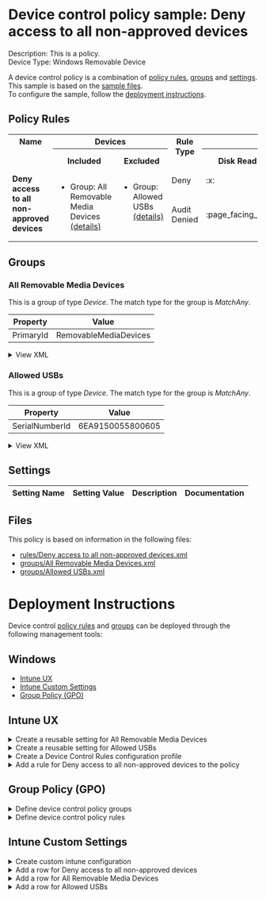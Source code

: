 # Device control policy sample: Deny access to all non-approved devices

Description: This is a policy.              
Device Type: Windows Removable Device

A device control policy is a combination of [policy rules](#policy-rules), [groups](#groups) and [settings](#settings).  
This sample is based on the [sample files](#files).  
To configure the sample, follow the [deployment instructions](#deployment-instructions).  

## Policy Rules


<table>
    <tr>
        <th rowspan="2" valign="top">Name</th>
        <th colspan="2" valign="top"><center>Devices</center></th>
        <th rowspan="2" valign="top">Rule Type</th>
        <th colspan="6" valign="top"><center>Access</center></th>
        <th rowspan="2" valign="top">Notification</th>
        <th rowspan="2" valign="top">Conditions</th>
    </tr>
    <tr>
        <th>Included</th>
        <th>Excluded</th>
        <th>Disk Read</th>
		<th>Disk Write</th>
		<th>Disk Execute</th>
		<th>File Read</th>
		<th>File Write</th>
		<th>File Execute</th></tr><tr>
            <td rowspan="2" valign="top"><b>Deny access to all non-approved devices</b></td>
            <td rowspan="2 valign="top">
                <ul><li>Group: All Removable Media Devices<a href="#all-removable-media-devices" title="MatchAny {'PrimaryId': 'RemovableMediaDevices'}"> (details)</a>  
</ul>
            </td>
            <td rowspan="2" valign="top">
                <ul><li>Group: Allowed USBs<a href="#allowed-usbs" title="MatchAny {'SerialNumberId': '6EA9150055800605'}"> (details)</a>  
</ul>
            </td>
            <td>Deny</td>
            <td>:x:</td>
            <td>:x:</td>
            <td>:x:</td>
            <td>-</td>
            <td>-</td>
            <td>-</td>
            <td>None (0)</td> 
            <td>
                <center>-</center></td>
        </tr><tr>
            <td>Audit Denied</td>
            <td>:page_facing_up:</td>
            <td>:page_facing_up:</td>
            <td>:page_facing_up:</td>
            <td>-</td>
            <td>-</td>
            <td>-</td>
            <td>Show notification and Send event (3)</td>
            <td> 
                <center>-</center></td>
        </tr></table>


## Groups


### All Removable Media Devices



This is a group of type *Device*. 
The match type for the group is *MatchAny*.


|  Property | Value |
|-----------|-------|
| PrimaryId | RemovableMediaDevices |





<details>
<summary>View XML</summary>

```xml
<Group Id="{9ff099cb-706b-49cb-a290-3005de8cfad5}" Type="Device">
	<!-- ./Vendor/MSFT/Defender/Configuration/DeviceControl/PolicyGroups/%7B9ff099cb-706b-49cb-a290-3005de8cfad5%7D/GroupData -->
	<Name>All Removable Media Devices</Name>
	<MatchType>MatchAny</MatchType>
	<DescriptorIdList>
		<PrimaryId>RemovableMediaDevices</PrimaryId>
	</DescriptorIdList>
</Group>
```
</details>

### Allowed USBs



This is a group of type *Device*. 
The match type for the group is *MatchAny*.


|  Property | Value |
|-----------|-------|
| SerialNumberId | 6EA9150055800605 |





<details>
<summary>View XML</summary>

```xml
<Group Id="{a27c38a4-e8b2-419f-8a14-09896ea93bfe}" Type="Device">
	<!-- ./Vendor/MSFT/Defender/Configuration/DeviceControl/PolicyGroups/%7Ba27c38a4-e8b2-419f-8a14-09896ea93bfe%7D/GroupData -->
	<Name>Allowed USBs</Name>
	<MatchType>MatchAny</MatchType>
	<DescriptorIdList>
		<SerialNumberId>6EA9150055800605</SerialNumberId>
	</DescriptorIdList>
</Group>
```
</details>


## Settings






| Setting Name |  Setting Value | Description |Documentation |
|--------------|----------------|-------------|---------------|


## Files
This policy is based on information in the following files:

- [rules/Deny access to all non-approved devices.xml](rules/Deny%20access%20to%20all%20non-approved%20devices.xml)
- [groups/All Removable Media Devices.xml](groups/All%20Removable%20Media%20Devices.xml)
- [groups/Allowed USBs.xml](groups/Allowed%20USBs.xml)


# Deployment Instructions

Device control [policy rules](#policy-rules) and [groups](#groups) can be deployed through the following management tools:


## Windows
- [Intune UX](#intune-ux)
- [Intune Custom Settings](#intune-custom-settings)
- [Group Policy (GPO)](#group-policy-gpo)





## Intune UX

<details>
<summary>Create a reusable setting for All Removable Media Devices</summary> 

   1. Navigate to Home > Endpoint Security > Attack Surface Reduction
   2. Click on Reusable Settings
   3. Click (+) Add
   4. Enter the All Removable Media Devices for the name.  
   5. Optionally, enter a description
   6. Click on "Next"
   7. Set the match type toggle to MatchAny
   
   8. Click "Next"
   9. Click "Add"
</details>
<details>
<summary>Create a reusable setting for Allowed USBs</summary> 

   1. Navigate to Home > Endpoint Security > Attack Surface Reduction
   2. Click on Reusable Settings
   3. Click (+) Add
   4. Enter the Allowed USBs for the name.  
   5. Optionally, enter a description
   6. Click on "Next"
   7. Set the match type toggle to MatchAny
   
   8. Click "Next"
   9. Click "Add"
</details>
<details>
<summary>Create a Device Control Rules configuration profile</summary>  

   1. Navigate to Home > Endpoint Security > Attack Surface Reduction
   2. Click on "Create Policy"
   3. Under Platform, select "Windows 10 and later"
   4. Under Profile, select "Device Control Rules"
   5. Click "Create"
   6. Under Name, enter **
   7. Optionally, enter a description
   8. Click "Next"
</details>


<details>
<summary>Add a rule for Deny access to all non-approved devices to the policy</summary>


   1. Click on "+ Set reusable settings" under Included Id

   1. Click on *All Removable Media Devices*

   1. Click on "Select"


   1. Click on "+ Set reusable settings" under Excluded Id

   1. Click on *Allowed USBs*

   1. Click on "Select"

   1. Click on "+ Edit Entry"
   1. Enter *Deny access to all non-approved devices* for the name



   1. Select *Deny* from "Type"
   1. Select *None* from "Options"
   1. Select *Read, Write and Execute* from "Access mask"




   1. Add another entry.  Click on "+ Add"

   1. Select *Audit Denied* from "Type"
   1. Select *Show notification and Send event* from "Options"
   1. Select *Read, Write and Execute* from "Access mask"


   1. Click "OK"
</details>



## Group Policy (GPO)
<details>
<summary>Define device control policy groups</summary>

   1. Go to Computer Configuration > Administrative Templates > Windows Components > Microsoft Defender Antivirus > Device Control > Define device control policy groups.
   2. Save the XML below to a network share.
```xml
<Groups>
	<Group Id="{9ff099cb-706b-49cb-a290-3005de8cfad5}" Type="Device">
		<!-- ./Vendor/MSFT/Defender/Configuration/DeviceControl/PolicyGroups/%7B9ff099cb-706b-49cb-a290-3005de8cfad5%7D/GroupData -->
		<Name>All Removable Media Devices</Name>
		<MatchType>MatchAny</MatchType>
		<DescriptorIdList>
			<PrimaryId>RemovableMediaDevices</PrimaryId>
		</DescriptorIdList>
	</Group>
	<Group Id="{a27c38a4-e8b2-419f-8a14-09896ea93bfe}" Type="Device">
		<!-- ./Vendor/MSFT/Defender/Configuration/DeviceControl/PolicyGroups/%7Ba27c38a4-e8b2-419f-8a14-09896ea93bfe%7D/GroupData -->
		<Name>Allowed USBs</Name>
		<MatchType>MatchAny</MatchType>
		<DescriptorIdList>
			<SerialNumberId>6EA9150055800605</SerialNumberId>
		</DescriptorIdList>
	</Group>
</Groups>
```
   3. In the Define device control policy groups window, select *Enabled* and specify the network share file path containing the XML groups data.
</details>

<details>
<summary>Define device control policy rules</summary>
 
  1. Go to Computer Configuration > Administrative Templates > Windows Components > Microsoft Defender Antivirus > Device Control > Define device control policy rules.
  2. Save the XML below to a network share.
```xml
<PolicyRules>
	<PolicyRule Id="{b98182cd-16cf-4ed4-96ce-81297b3a014f}" >
		<!-- ./Vendor/MSFT/Defender/Configuration/DeviceControl/PolicyRules/%7Bb98182cd-16cf-4ed4-96ce-81297b3a014f%7D/RuleData -->
		<Name>Deny access to all non-approved devices</Name>
		<IncludedIdList>
			<GroupId>{9ff099cb-706b-49cb-a290-3005de8cfad5}</GroupId>
		</IncludedIdList>
		<ExcludedIdList>
			<GroupId>{a27c38a4-e8b2-419f-8a14-09896ea93bfe}</GroupId>
		</ExcludedIdList>
		<Entry Id="{117dee30-4b15-4041-b368-2ca53aa37230}">
			<Type>Deny</Type>
			<AccessMask>7</AccessMask>
			<Options>0</Options>
		</Entry>
		<Entry Id="{ce5ec0b0-9310-4b18-ab11-cafe98219715}">
			<Type>AuditDenied</Type>
			<AccessMask>7</AccessMask>
			<Options>3</Options>
		</Entry>
	</PolicyRule>
</PolicyRules>
```
  3. In the Define device control policy rules window, select *Enabled*, and enter the network share file path containing the XML rules data.
</details>

## Intune Custom Settings

<details>
<summary>Create custom intune configuration</summary>

   1. Navigate to Devices > Configuration profiles
   2. Click Create (New Policy)
   3. Select Platform "Windows 10 and Later"
   4. Select Profile "Templates"
   5. Select Template Name "Custom"
   6. Click "Create"
   7. Under Name, enter **
   8. Optionally, enter a description
   9. Click "Next" 
</details>
<details>
<summary>Add a row for Deny access to all non-approved devices</summary>  
   
   1. Click "Add"
   2. For Name, enter *Deny access to all non-approved devices*
   3. For Description, enter **
   4. For OMA-URI, enter  *./Vendor/MSFT/Defender/Configuration/DeviceControl/PolicyRules/%7Bb98182cd-16cf-4ed4-96ce-81297b3a014f%7D/RuleData*
   5. For Data type, select *String (XML File)*
   
        
   6. For Custom XML, select  */workspaces/mdatp-devicecontrol/deployable examples/removable_media_v2/windows/devicecontrol/rules/Deny access to all non-approved devices.xml*
         
   
   7. Click "Save"
</details>
<details>
<summary>Add a row for All Removable Media Devices</summary>  
   
   1. Click "Add"
   2. For Name, enter *All Removable Media Devices*
   3. For Description, enter **
   4. For OMA-URI, enter  *./Vendor/MSFT/Defender/Configuration/DeviceControl/PolicyGroups/%7B9ff099cb-706b-49cb-a290-3005de8cfad5%7D/GroupData*
   5. For Data type, select *String (XML File)*
   
        
   6. For Custom XML, select  */workspaces/mdatp-devicecontrol/deployable examples/removable_media_v2/windows/devicecontrol/groups/All Removable Media Devices.xml*
         
   
   7. Click "Save"
</details>
<details>
<summary>Add a row for Allowed USBs</summary>  
   
   1. Click "Add"
   2. For Name, enter *Allowed USBs*
   3. For Description, enter **
   4. For OMA-URI, enter  *./Vendor/MSFT/Defender/Configuration/DeviceControl/PolicyGroups/%7Ba27c38a4-e8b2-419f-8a14-09896ea93bfe%7D/GroupData*
   5. For Data type, select *String (XML File)*
   
        
   6. For Custom XML, select  */workspaces/mdatp-devicecontrol/deployable examples/removable_media_v2/windows/devicecontrol/groups/Allowed USBs.xml*
         
   
   7. Click "Save"
</details>



